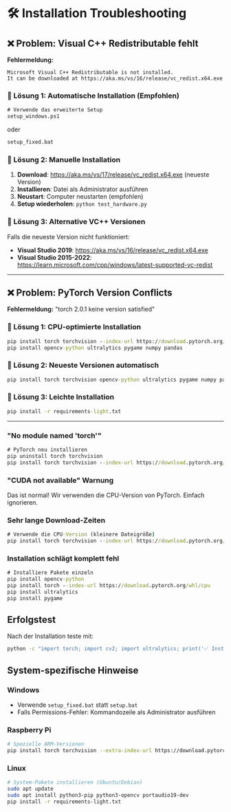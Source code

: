 # 🛠️ Installation Troubleshooting

## ❌ Problem: Visual C++ Redistributable fehlt

**Fehlermeldung:**
```
Microsoft Visual C++ Redistributable is not installed.
It can be downloaded at https://aka.ms/vs/16/release/vc_redist.x64.exe
```

### 🚀 Lösung 1: Automatische Installation (Empfohlen)
```cmd
# Verwende das erweiterte Setup
setup_windows.ps1
```
oder
```cmd
setup_fixed.bat
```

### 🚀 Lösung 2: Manuelle Installation
1. **Download**: https://aka.ms/vs/17/release/vc_redist.x64.exe (neueste Version)
2. **Installieren**: Datei als Administrator ausführen
3. **Neustart**: Computer neustarten (empfohlen)
4. **Setup wiederholen**: `python test_hardware.py`

### 🚀 Lösung 3: Alternative VC++ Versionen
Falls die neueste Version nicht funktioniert:
- **Visual Studio 2019**: https://aka.ms/vs/16/release/vc_redist.x64.exe
- **Visual Studio 2015-2022**: https://learn.microsoft.com/cpp/windows/latest-supported-vc-redist

---

## ❌ Problem: PyTorch Version Conflicts

**Fehlermeldung:** "torch 2.0.1 keine version satisfied"

### 🚀 Lösung 1: CPU-optimierte Installation
```cmd
pip install torch torchvision --index-url https://download.pytorch.org/whl/cpu
pip install opencv-python ultralytics pygame numpy pandas
```

### 🚀 Lösung 2: Neueste Versionen automatisch
```cmd
pip install torch torchvision opencv-python ultralytics pygame numpy pandas --upgrade
```

### 🚀 Lösung 3: Leichte Installation
```cmd
pip install -r requirements-light.txt
```

---

### "No module named 'torch'"
```cmd
# PyTorch neu installieren
pip uninstall torch torchvision
pip install torch torchvision --index-url https://download.pytorch.org/whl/cpu
```

### "CUDA not available" Warnung
Das ist normal! Wir verwenden die CPU-Version von PyTorch. Einfach ignorieren.

### Sehr lange Download-Zeiten
```cmd
# Verwende die CPU-Version (kleinere Dateigröße)
pip install torch torchvision --index-url https://download.pytorch.org/whl/cpu
```

### Installation schlägt komplett fehl
```cmd
# Installiere Pakete einzeln
pip install opencv-python
pip install torch --index-url https://download.pytorch.org/whl/cpu  
pip install ultralytics
pip install pygame
```

## Erfolgstest

Nach der Installation teste mit:
```cmd
python -c "import torch; import cv2; import ultralytics; print('✅ Installation erfolgreich!')"
```

## System-spezifische Hinweise

### Windows
- Verwende `setup_fixed.bat` statt `setup.bat`
- Falls Permissions-Fehler: Kommandozeile als Administrator ausführen

### Raspberry Pi
```bash
# Spezielle ARM-Versionen
pip install torch torchvision --extra-index-url https://download.pytorch.org/whl/cpu
```

### Linux
```bash
# System-Pakete installieren (Ubuntu/Debian)
sudo apt update
sudo apt install python3-pip python3-opencv portaudio19-dev
pip install -r requirements-light.txt
```
